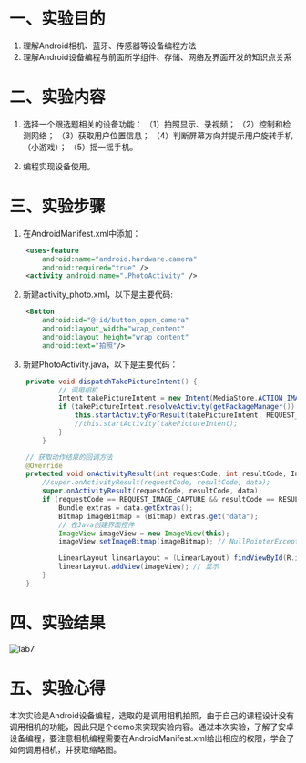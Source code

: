 # 一、实验目的

1. 理解Android相机、蓝牙、传感器等设备编程方法
2. 理解Android设备编程与前面所学组件、存储、网络及界面开发的知识点关系

# 二、实验内容

1. 选择一个跟选题相关的设备功能：
（1）拍照显示、录视频；
（2）控制和检测网络；
（3）获取用户位置信息；
（4）判断屏幕方向并提示用户旋转手机（小游戏）；
（5）摇一摇手机。

2. 编程实现设备使用。

# 三、实验步骤

1. 在AndroidManifest.xml中添加：
```xml
    <uses-feature
        android:name="android.hardware.camera"
        android:required="true" />
   	<activity android:name=".PhotoActivity" />
```

2. 新建activity_photo.xml，以下是主要代码:
```xml
    <Button
        android:id="@+id/button_open_camera"
        android:layout_width="wrap_content"
        android:layout_height="wrap_content"
        android:text="拍照"/>

```

3. 新建PhotoActivity.java，以下是主要代码：
```java
	private void dispatchTakePictureIntent() {
	        // 调用相机
	        Intent takePictureIntent = new Intent(MediaStore.ACTION_IMAGE_CAPTURE);
	        if (takePictureIntent.resolveActivity(getPackageManager()) != null) {
	            this.startActivityForResult(takePictureIntent, REQUEST_IMAGE_CAPTURE);
	            //this.startActivity(takePictureIntent);
	        }
	    }

    // 获取动作结果的回调方法
    @Override
    protected void onActivityResult(int requestCode, int resultCode, Intent data) {
        //super.onActivityResult(requestCode, resultCode, data);
        super.onActivityResult(requestCode, resultCode, data);
        if (requestCode == REQUEST_IMAGE_CAPTURE && resultCode == RESULT_OK) {
            Bundle extras = data.getExtras();
            Bitmap imageBitmap = (Bitmap) extras.get("data");
            // 在Java创建界面控件
            ImageView imageView = new ImageView(this);
            imageView.setImageBitmap(imageBitmap); // NullPointerException

            LinearLayout linearLayout = (LinearLayout) findViewById(R.id.linear_layout);
            linearLayout.addView(imageView); // 显示
        }
    }
```


# 四、实验结果

![lab7](https://raw.githubusercontent.com/L1nzSec/android-labs-2020/master/students/sec1814080911202/lab7.png)


# 五、实验心得

本次实验是Android设备编程，选取的是调用相机拍照，由于自己的课程设计没有调用相机的功能，因此只是个demo来实现实验内容。通过本次实验，了解了安卓设备编程，要注意相机编程需要在AndroidManifest.xml给出相应的权限，学会了如何调用相机，并获取缩略图。
